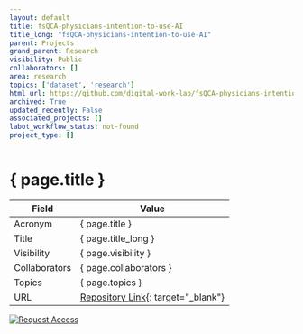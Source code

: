 ```yaml
---
layout: default
title: fsQCA-physicians-intention-to-use-AI
title_long: "fsQCA-physicians-intention-to-use-AI"
parent: Projects
grand_parent: Research
visibility: Public
collaborators: []
area: research
topics: ['dataset', 'research']
html_url: https://github.com/digital-work-lab/fsQCA-physicians-intention-to-use-AI
archived: True
updated_recently: False
associated_projects: []
labot_workflow_status: not-found
project_type: []
---
```


# { page.title }

Field               | Value
------------------- | ----------------------------------
Acronym             | { page.title }
Title               | { page.title_long }
Visibility          | { page.visibility }
Collaborators       | { page.collaborators }
Topics              | { page.topics }
URL                 | [Repository Link](https://github.com/digital-work-lab/fsQCA-physicians-intention-to-use-AI){: target="_blank"}

[![Request Access](https://img.shields.io/badge/Request-Access-blue?style=for-the-badge)](https://github.com/digital-work-lab/fsQCA-physicians-intention-to-use-AI/issues/new?assignees=geritwagner&labels=access+request&template=request-repo-access.md&title=%5BAccess+Request%5D+Request+for+access+to+repository)


